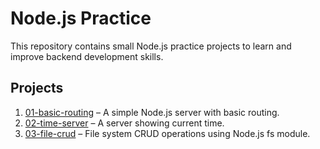 # Node.js Practice

This repository contains small Node.js practice projects to learn and improve backend development skills.

## Projects

1. [01-basic-routing](01-basic-routing) – A simple Node.js server with basic routing.
2. [02-time-server](02-time-server) – A server showing current time.
3. [03-file-crud](03-file-crud) – File system CRUD operations using Node.js fs module.